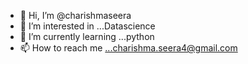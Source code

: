 - 👋 Hi, I’m @charishmaseera
- 👀 I’m interested in ...Datascience
- 🌱 I’m currently learning ...python
- 📫 How to reach me ...charishma.seera4@gmail.com

<!---
charishmaseera/charishmaseera is a ✨ special ✨ repository because its `README.md` (this file) appears on your GitHub profile.
You can click the Preview link to take a look at your changes.
--->
